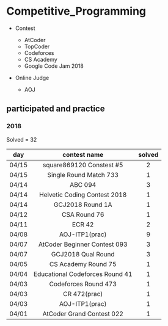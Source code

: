 # Competitive_Programming

- Contest
  - AtCoder
  - TopCoder
  - Codeforces
  - CS Academy
  - Google Code Jam 2018

- Online Judge
  - AOJ

## participated and practice

### 2018

Solved = 32

|day|contest name|solved|
|:--:|:--:|:--:|
|04/15|square869120 Constest #5|2|
|04/15|Single Round Match 733|1|
|04/14|ABC 094|3|
|04/14|Helvetic Coding Contest 2018|1|
|04/14|GCJ2018 Round 1A|1|
|04/12|CSA Round 76|1|
|04/11|ECR 42|2|
|04/08|AOJ-ITP1(prac)|9|
|04/07|AtCoder Beginner Contest 093|3|
|04/07|GCJ2018 Qual Round|3|
|04/05|CS Academy Round 75|1|
|04/04|Educational Codeforces Round 41|1|
|04/03|Codeforces Round 473|1|
|04/03|CR 472(prac)|1|
|04/03|AOJ-ITP1(prac)|1|
|04/01|AtCoder Grand Contest 022|1|
